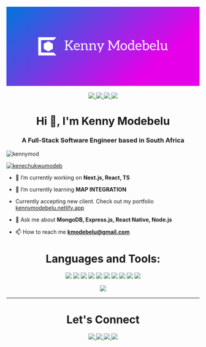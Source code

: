 [![MasterHead](https://github.com/KennyMod/KennyMod/blob/main/cover.png)](https://kennymodebelu.netlify.app)

<p align="center">
  <a href="https://kennymodebelu.netlify.app" target="_blank">
    <img src="https://img.shields.io/static/v1?label=|&message=WEBSITE&color=23555f&style=plastic&logo=react&logo-color=white"/>
  </a>
  <a href="https://www.linkedin.com/in/kennymodebelu/" target="_blank">
    <img src="https://img.shields.io/static/v1?label=|&message=LINKEDIN&color=cdf998&style=plastic&logo=linkedin&logo-color=white"/>
  </a>
  <a href="https://twitter.com/kenechukwumodeb" target="_blank">
    <img src="https://img.shields.io/static/v1?label=|&message=TWITTER&color=23555f&style=plastic&logo=twitter&logo-color=white"/>
  </a>
  <a href="https://angel.co/u/kenechukwu-samuel-modebelu" target="_blank">
      <img src="https://img.shields.io/static/v1?label=|&message=ANGEL-LIST&color=cdf998&style=plastic&logo=angellist&logo-color=white"/>
  </a>
</p>

<h1 align="center">Hi 👋, I'm Kenny Modebelu</h1>
<h3 align="center">A Full-Stack Software Engineer based in South Africa</h3>
<!-- <img align="right" alt="Coding" width="300" src="https://c.tenor.com/2uyENRmiUt0AAAAC/coding.gif"> -->

<p align="left"> <img src="https://komarev.com/ghpvc/?username=kennymod&label=Profile%20views&color=0e75b6&style=flat" alt="kennymod" /> </p>

<p align="left"> <a href="https://twitter.com/kenechukwumodeb" target="blank"><img src="https://img.shields.io/twitter/follow/kenechukwumodeb?logo=twitter&style=for-the-badge" alt="kenechukwumodeb" /></a> </p>

- 🔭 I’m currently working on **Next.js, React, TS**

- 🌱 I’m currently learning **MAP INTEGRATION**

- Currently accepting new client. Check out my portfolio [kennymodebelu.netlify.app](kennymodebelu.netlify.app)

- 💬 Ask me about **MongoDB, Express.js, React Native, Node.js**

- 📫 How to reach me **kmodebelu@gmail.com**


<h1 align="center">Languages and Tools:</h1>
<p align="center">
    <img src="https://img.shields.io/static/v1?label=|&message=HTML5&color=285f6523555f&style=plastic&logo=html5"/>
    <img src="https://img.shields.io/static/v1?label=|&message=CSS3&color=23555&style=plastic&logo=css3"/>
    <img src="https://img.shields.io/static/v1?label=|&message=JAVASCRIPT&color=3c7f5d&style=plastic&logo=javascript"/>
    <img src="https://img.shields.io/static/v1?label=|&message=NODE.JS&color=bbb111&style=plastic&logo=node.js"/>
    <img src="https://img.shields.io/static/v1?label=|&message=REACT.JS&color=4a935c&style=plastic&logo=react"/>
    <img src="https://img.shields.io/static/v1?label=|&message=EXPRESS&color=bbb111&style=plastic&logo=express"/>
    <img src="https://img.shields.io/static/v1?label=|&message=MONGO-DB&color=cdd148&style=plastic&logo=mongodb"/>
    <img src="https://img.shields.io/static/v1?label=|&message=PYTHON&color=cbb148&style=plastic&logo=python"/>
    <img src="https://img.shields.io/static/v1?label=|&message=GIT&color=52985bcbb148&style=plastic&logo=git"/>
    <img src="https://img.shields.io/static/v1?label=|&message=POSTGRESQL&color=4a935c&style=plastic&logo=postgresql&logoColor=white"/>


<div align="center">
  <img src="https://github-readme-streak-stats.herokuapp.com?user=KennyMod&theme=github-dark&hide_border=true&date_format=M%20j%5B%2C%20Y%5D">
</div>

---


<h1 align="center">Let's Connect</h1>

<p align="center">
  <a href="https://kennymodebelu.netlify.app" target="_blank">
    <img src="https://img.shields.io/static/v1?label=|&message=WEBSITE&color=23555f&style=plastic&logo=react&logo-color=white"/>
  </a>
  <a href="https://www.linkedin.com/in/kennymodebelu/" target="_blank">
    <img src="https://img.shields.io/static/v1?label=|&message=LINKEDIN&color=cdf998&style=plastic&logo=linkedin&logo-color=white"/>
  </a>
  <a href="https://twitter.com/kenechukwumodeb" target="_blank">
    <img src="https://img.shields.io/static/v1?label=|&message=TWITTER&color=23555f&style=plastic&logo=twitter&logo-color=white"/>
  </a>
  <a href="https://angel.co/u/kenechukwu-samuel-modebelu" target="_blank">
      <img src="https://img.shields.io/static/v1?label=|&message=ANGEL-LIST&color=cdf998&style=plastic&logo=angellist&logo-color=white"/>
  </a>
</p>
  






